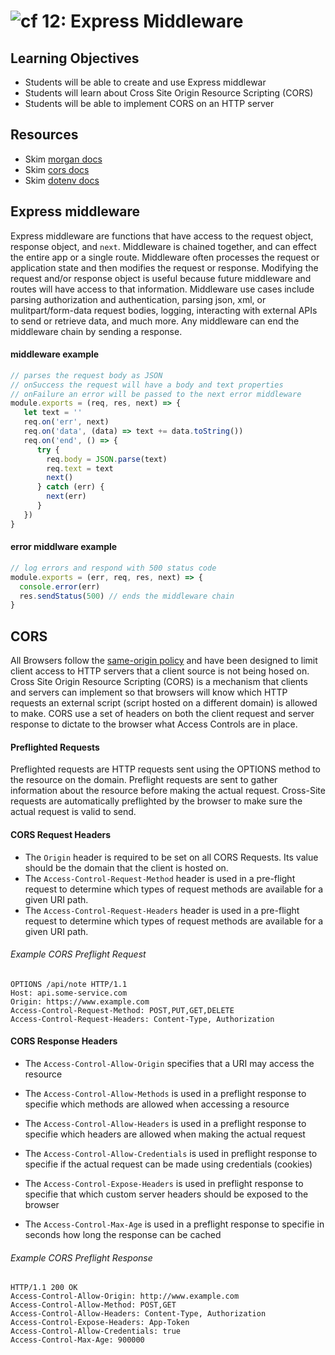 ![cf](http://i.imgur.com/7v5ASc8.png) 12: Express Middleware
===

## Learning Objectives
* Students will be able to create and use Express middlewar
* Students will learn about Cross Site Origin Resource Scripting (CORS)
* Students will be able to implement CORS on an HTTP server

## Resources
* Skim [morgan docs](https://github.com/expressjs/morgan)
* Skim [cors docs](https://github.com/expressjs/cors)
* Skim [dotenv docs](https://github.com/motdotla/dotenv)

## Express middleware
Express middleware are functions that have access to the request object, response object, and `next`. Middleware is chained together, and can effect the entire app or a single route. Middleware often processes the request or application state and then modifies the request or response. Modifying the request and/or response object is useful because future middleware and routes will have access to that information. Middleware use cases include parsing authorization and authentication, parsing json, xml, or mulitpart/form-data request bodies, logging, interacting with external APIs to send or retrieve data, and much more. Any middleware can end the middleware chain by sending a response.

#### middleware example  
``` javascript
// parses the request body as JSON
// onSuccess the request will have a body and text properties
// onFailure an error will be passed to the next error middleware
module.exports = (req, res, next) => {
   let text = ''
   req.on('err', next)
   req.on('data', (data) => text += data.toString())
   req.on('end', () => {
      try {
        req.body = JSON.parse(text)
        req.text = text
        next()
      } catch (err) {
        next(err)
      }
   })
}
```

#### error middlware example   
``` javascript
// log errors and respond with 500 status code
module.exports = (err, req, res, next) => {
  console.error(err)
  res.sendStatus(500) // ends the middleware chain
}
```

## CORS
All Browsers follow the [same-origin policy](https://en.wikipedia.org/wiki/Same-origin_policy) and have been designed to limit client access to HTTP servers that a client source is not being hosed on. Cross Site Origin Resource Scripting (CORS) is a mechanism that clients and servers can implement so that browsers will know which HTTP requests an external script (script hosted on a different domain) is allowed to make. CORS use a set of headers on both the client request and server response to dictate to the browser what Access Controls are in place.

#### Preflighted Requests
Preflighted requests are HTTP requests sent using the OPTIONS method to the resource on the domain. Preflight requests are sent to gather information about the resource before making the actual request. Cross-Site requests are automatically preflighted by the browser to make sure the actual request is valid to send.

#### CORS Request Headers
* The `Origin` header is required to be set on all CORS Requests. Its value should be the domain that the client is hosted on.
* The `Access-Control-Request-Method` header is used in a pre-flight request to determine which types of request methods are available for a given URI path.
* The `Access-Control-Request-Headers` header is used in a pre-flight request to determine which types of request methods are available for a given URI path.

###### Example CORS Preflight Request
```
OPTIONS /api/note HTTP/1.1
Host: api.some-service.com
Origin: https://www.example.com
Access-Control-Request-Method: POST,PUT,GET,DELETE
Access-Control-Request-Headers: Content-Type, Authorization
```

#### CORS Response Headers
* The `Access-Control-Allow-Origin` specifies that a URI may access the resource
* The `Access-Control-Allow-Methods` is used in a preflight response to specifie which methods are allowed when accessing a resource
* The `Access-Control-Allow-Headers` is used in a preflight response to specifie which headers are allowed when making the actual request

* The `Access-Control-Allow-Credentials` is used in preflight response to specifie if the actual request can be made using credentials (cookies)
* The `Access-Control-Expose-Headers` is used in preflight response to specifie that which custom server headers should be exposed to the browser
* The `Access-Control-Max-Age` is used in a preflight response to specifie in seconds how long the response can be cached

###### Example CORS Preflight Response
```
HTTP/1.1 200 OK
Access-Control-Allow-Origin: http://www.example.com
Access-Control-Allow-Method: POST,GET
Access-Control-Allow-Headers: Content-Type, Authorization
Access-Control-Expose-Headers: App-Token
Access-Control-Allow-Credentials: true
Access-Control-Max-Age: 900000
```
